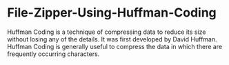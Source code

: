 # File-Zipper-Using-Huffman-Coding
Huffman Coding is a technique of compressing data to reduce its size without losing any of the details. It was first developed by David Huffman.  Huffman Coding is generally useful to compress the data in which there are frequently occurring characters.
